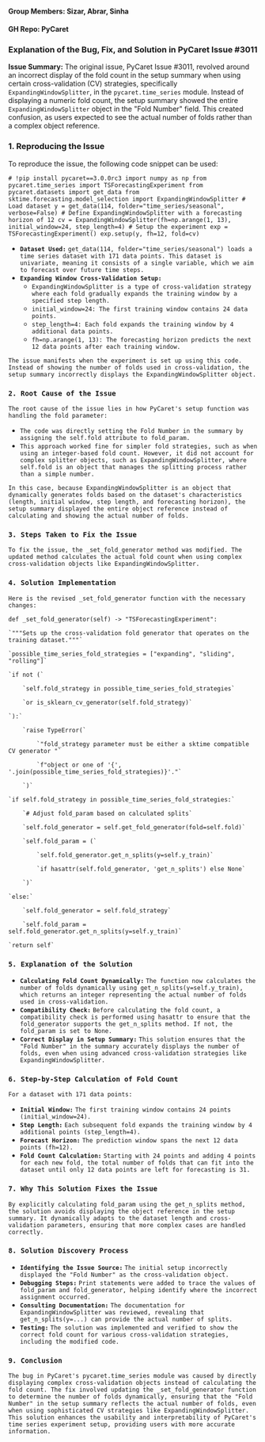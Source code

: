 #### Group Members: Sizar, Abrar, Sinha
#### GH Repo: PyCaret

### **Explanation of the Bug, Fix, and Solution in PyCaret Issue \#3011**

**Issue Summary:** The original issue, PyCaret Issue \#3011, revolved around an incorrect display of the fold count in the setup summary when using certain cross-validation (CV) strategies, specifically `ExpandingWindowSplitter`, in the `pycaret.time_series` module. Instead of displaying a numeric fold count, the setup summary showed the entire `ExpandingWindowSplitter` object in the "Fold Number" field. This created confusion, as users expected to see the actual number of folds rather than a complex object reference.

### **1\. Reproducing the Issue**

To reproduce the issue, the following code snippet can be used:

`# !pip install pycaret==3.0.0rc3 import numpy as np from pycaret.time_series import TSForecastingExperiment from pycaret.datasets import get_data from sktime.forecasting.model_selection import ExpandingWindowSplitter # Load dataset y = get_data(114, folder="time_series/seasonal", verbose=False) # Define ExpandingWindowSplitter with a forecasting horizon of 12 cv = ExpandingWindowSplitter(fh=np.arange(1, 13), initial_window=24, step_length=4) # Setup the experiment exp = TSForecastingExperiment() exp.setup(y, fh=12, fold=cv)`

* **`Dataset Used:`** `get_data(114, folder="time_series/seasonal") loads a time series dataset with 171 data points. This dataset is univariate, meaning it consists of a single variable, which we aim to forecast over future time steps.`  
* **`Expanding Window Cross-Validation Setup:`**  
  * `ExpandingWindowSplitter is a type of cross-validation strategy where each fold gradually expands the training window by a specified step length.`  
  * `initial_window=24: The first training window contains 24 data points.`  
  * `step_length=4: Each fold expands the training window by 4 additional data points.`  
  * `fh=np.arange(1, 13): The forecasting horizon predicts the next 12 data points after each training window.`

`The issue manifests when the experiment is set up using this code. Instead of showing the number of folds used in cross-validation, the setup summary incorrectly displays the ExpandingWindowSplitter object.`

### **`2. Root Cause of the Issue`**

`The root cause of the issue lies in how PyCaret's setup function was handling the fold parameter:`

* `The code was directly setting the Fold Number in the summary by assigning the self.fold attribute to fold_param.`  
* `This approach worked fine for simpler fold strategies, such as when using an integer-based fold count. However, it did not account for complex splitter objects, such as ExpandingWindowSplitter, where self.fold is an object that manages the splitting process rather than a simple number.`

`In this case, because ExpandingWindowSplitter is an object that dynamically generates folds based on the dataset's characteristics (length, initial window, step length, and forecasting horizon), the setup summary displayed the entire object reference instead of calculating and showing the actual number of folds.`

### **`3. Steps Taken to Fix the Issue`**

`To fix the issue, the _set_fold_generator method was modified. The updated method calculates the actual fold count when using complex cross-validation objects like ExpandingWindowSplitter.`

### **`4. Solution Implementation`**

`Here is the revised _set_fold_generator function with the necessary changes:`

`def _set_fold_generator(self) -> "TSForecastingExperiment":`

    `"""Sets up the cross-validation fold generator that operates on the training dataset."""`

    `possible_time_series_fold_strategies = ["expanding", "sliding", "rolling"]`

    `if not (`

        `self.fold_strategy in possible_time_series_fold_strategies`

        `or is_sklearn_cv_generator(self.fold_strategy)`

    `):`

        `raise TypeError(`

            `"fold_strategy parameter must be either a sktime compatible CV generator "`

            `f"object or one of '{', '.join(possible_time_series_fold_strategies)}'."`

        `)`

    `if self.fold_strategy in possible_time_series_fold_strategies:`

        `# Adjust fold_param based on calculated splits`

        `self.fold_generator = self.get_fold_generator(fold=self.fold)`

        `self.fold_param = (`

            `self.fold_generator.get_n_splits(y=self.y_train)`

            `if hasattr(self.fold_generator, 'get_n_splits') else None`

        `)`

    `else:`

        `self.fold_generator = self.fold_strategy`

        `self.fold_param = self.fold_generator.get_n_splits(y=self.y_train)`

    `return self`

### **`5. Explanation of the Solution`**

* **`Calculating Fold Count Dynamically:`** `The function now calculates the number of folds dynamically using get_n_splits(y=self.y_train), which returns an integer representing the actual number of folds used in cross-validation.`  
* **`Compatibility Check:`** `Before calculating the fold count, a compatibility check is performed using hasattr to ensure that the fold_generator supports the get_n_splits method. If not, the fold_param is set to None.`  
* **`Correct Display in Setup Summary:`** `This solution ensures that the "Fold Number" in the summary accurately displays the number of folds, even when using advanced cross-validation strategies like ExpandingWindowSplitter.`

### **`6. Step-by-Step Calculation of Fold Count`**

`For a dataset with 171 data points:`

* **`Initial Window:`** `The first training window contains 24 points (initial_window=24).`  
* **`Step Length:`** `Each subsequent fold expands the training window by 4 additional points (step_length=4).`  
* **`Forecast Horizon:`** `The prediction window spans the next 12 data points (fh=12).`  
* **`Fold Count Calculation:`** `Starting with 24 points and adding 4 points for each new fold, the total number of folds that can fit into the dataset until only 12 data points are left for forecasting is 31.`

### **`7. Why This Solution Fixes the Issue`**

`By explicitly calculating fold_param using the get_n_splits method, the solution avoids displaying the object reference in the setup summary. It dynamically adapts to the dataset length and cross-validation parameters, ensuring that more complex cases are handled correctly.`

### **`8. Solution Discovery Process`**

* **`Identifying the Issue Source:`** `The initial setup incorrectly displayed the "Fold Number" as the cross-validation object.`  
* **`Debugging Steps:`** `Print statements were added to trace the values of fold_param and fold_generator, helping identify where the incorrect assignment occurred.`  
* **`Consulting Documentation:`** `The documentation for ExpandingWindowSplitter was reviewed, revealing that get_n_splits(y=...) can provide the actual number of splits.`  
* **`Testing:`** `The solution was implemented and verified to show the correct fold count for various cross-validation strategies, including the modified code.`

### **`9. Conclusion`**

`The bug in PyCaret's pycaret.time_series module was caused by directly displaying complex cross-validation objects instead of calculating the fold count. The fix involved updating the _set_fold_generator function to determine the number of folds dynamically, ensuring that the "Fold Number" in the setup summary reflects the actual number of folds, even when using sophisticated CV strategies like ExpandingWindowSplitter. This solution enhances the usability and interpretability of PyCaret's time series experiment setup, providing users with more accurate information.`


